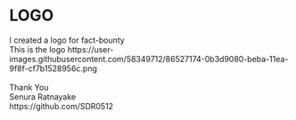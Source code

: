 <h1>LOGO</h1>
I created a logo for fact-bounty
<br>
This is the logo
https://user-images.githubusercontent.com/58349712/86527174-0b3d9080-beba-11ea-9f8f-cf7b1528956c.png
<br>
<br>
Thank You<br>
Senura Ratnayake<br>
https://github.com/SDR0512
